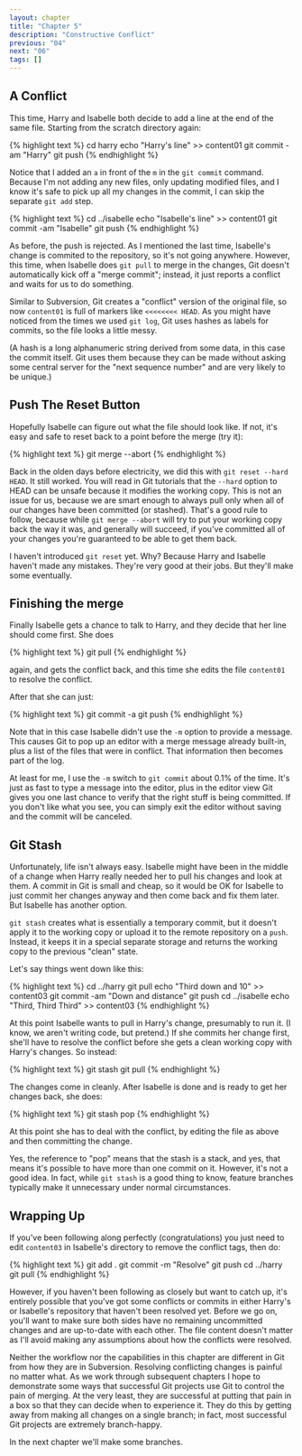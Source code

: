 ```yaml
---
layout: chapter
title: "Chapter 5"
description: "Constructive Conflict"
previous: "04"
next: "06"
tags: []
---
```


A Conflict
----------

This time, Harry and Isabelle both decide to add a line at the end of the same
file. Starting from the scratch directory again:

{% highlight text %}
cd harry
echo "Harry's line" >> content01
git commit -am "Harry"
git push
{% endhighlight %}

Notice that I added an `a` in front of the `m` in the `git commit` command. Because
I'm not adding any new files, only updating modified files, and I know it's safe to
pick up all my changes in the commit, I can skip the separate `git add` step.

{% highlight text %}
cd ../isabelle
echo "Isabelle's line" >> content01
git commit -am "Isabelle"
git push
{% endhighlight %}

As before, the push is rejected. As I mentioned the last time, Isabelle's change
is commited to the repository, so it's not going anywhere. However, this time,
when Isabelle does `git pull` to merge in the changes, Git doesn't automatically
kick off a "merge commit"; instead, it just reports a conflict and waits for us
to do something.

Similar to Subversion, Git creates a "conflict" version of the original file,
so now `content01` is full of markers like `<<<<<<<< HEAD`. As you might have
noticed from the times we used `git log`, Git uses hashes as labels for commits, so
the file looks a little messy. 

(A hash is a long alphanumeric string derived from some data, in this case the
commit itself. Git uses them because they can be made without asking some
central server for the "next sequence number" and are very likely to be
unique.)

Push The Reset Button
---------------------

Hopefully Isabelle can figure out what the file should look like. If not, it's easy
and safe to reset back to a point before the merge (try it):

{% highlight text %}
git merge --abort
{% endhighlight %}

Back in the olden days before electricity, we did this with `git reset
--hard HEAD`. It still worked.  You will read in Git tutorials that the
`--hard` option to HEAD can be unsafe because it modifies the working copy.
This is not an issue for us, because we are smart enough to always pull only
when all of our changes have been committed (or stashed). That's a good rule
to follow, because while `git merge --abort` will try to put your working copy
back the way it was, and generally will succeed, if you've committed all of
your changes you're guaranteed to be able to get them back.

I haven't introduced `git reset` yet. Why? Because Harry and Isabelle haven't
made any mistakes. They're very good at their jobs. But they'll make some
eventually.

Finishing the merge
-------------------

Finally Isabelle gets a chance to talk to Harry, and they decide that her line
should come first. She does 

{% highlight text %}
git pull
{% endhighlight %}

again, and gets the conflict back, and this time she edits the file `content01` to 
resolve the conflict.

After that she can just:

{% highlight text %}
git commit -a
git push
{% endhighlight %}

Note that in this case Isabelle didn't use the `-m` option to provide a message.
This causes Git to pop up an editor with a merge message already built-in, plus a list
of the files that were in conflict. That information then becomes part of the log.

At least for me, I use the `-m` switch to `git commit` about 0.1% of the time. It's
just as fast to type a message into the editor, plus in the editor view Git gives you
one last chance to verify that the right stuff is being committed. If you don't like
what you see, you can simply exit the editor without saving and the commit will be
canceled.

Git Stash
---------

Unfortunately, life isn't always easy. Isabelle might have been in the middle of
a change when Harry really needed her to pull his changes and look at them. A commit
in Git is small and cheap, so it would be OK for Isabelle to just commit her changes
anyway and then come back and fix them later. But Isabelle has another option.

`git stash` creates what is essentially a temporary commit, but it doesn't apply it
to the working copy or upload it to the remote repository on a `push`. Instead,
it keeps it in a special separate storage and returns the working copy to the
previous "clean" state.

Let's say things went down like this:

{% highlight text %}
cd ../harry
git pull
echo "Third down and 10" >> content03
git commit -am "Down and distance"
git push
cd ../isabelle
echo "Third, Third Third" >> content03
{% endhighlight %}

At this point Isabelle wants to pull in Harry's change, presumably to run it. (I know,
we aren't writing code, but pretend.) If she commits her change first, she'll have to
resolve the conflict before she gets a clean working copy with Harry's changes.
So instead:

{% highlight text %}
git stash
git pull
{% endhighlight %}

The changes come in cleanly. After Isabelle is done and is ready to get her changes
back, she does:

{% highlight text %}
git stash pop
{% endhighlight %}

At this point she has to deal with the conflict, by editing the file as above and
then committing the change.

Yes, the reference to "pop" means that the stash is a stack, and yes, that
means it's possible to have more than one commit on it.  However, it's not a
good idea. In fact, while `git stash` is a good thing to know, feature branches
typically make it unnecessary under normal circumstances.

Wrapping Up
-----------

If you've been following along perfectly (congratulations) you just need to edit
`content03` in Isabelle's directory to remove the conflict tags, then do:

{% highlight text %}
git add .
git commit -m "Resolve"
git push
cd ../harry
git pull
{% endhighlight %}

However, if you haven't been following as closely but want to catch up, it's
entirely possible that you've got some conflicts or commits in either Harry's
or Isabelle's repository that haven't been resolved yet. Before we go on,
you'll want to make sure both sides have no remaining uncommitted changes and
are up-to-date with each other. The file content doesn't matter as I'll avoid
making any assumptions about how the conflicts were resolved. 

Neither the workflow nor the capabilities in this chapter are different in Git
from how they are in Subversion. Resolving conflicting changes is painful no
matter what. As we work through subsequent chapters I hope to demonstrate some
ways that successful Git projects use Git to control the pain of merging.
At the very least, they are successful at putting that pain in a box so that
they can decide when to experience it. They do this by getting away from making
all changes on a single branch; in fact, most successful Git projects are
extremely branch-happy.

In the next chapter we'll make some branches.

